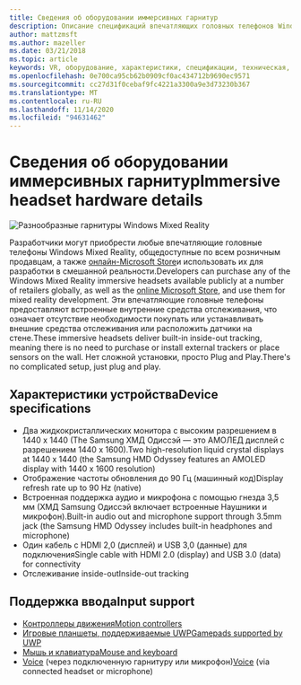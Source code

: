 ```yaml
---
title: Сведения об оборудовании иммерсивных гарнитур
description: Описание спецификаций впечатляющих головных телефонов Windows Mixed Reality, поставляющих VR с внутренним отслеживанием (не требуется внешняя Настройка).
author: mattzmsft
ms.author: mazeller
ms.date: 03/21/2018
ms.topic: article
keywords: VR, оборудование, характеристики, спецификации, техническая, датчики, оптика, дисплей
ms.openlocfilehash: 0e700ca95cb62b0909cf0ac434712b9690ec9571
ms.sourcegitcommit: cc27d31f0cebaf9fc4221a3300a9e3d73230b367
ms.translationtype: MT
ms.contentlocale: ru-RU
ms.lasthandoff: 11/14/2020
ms.locfileid: "94631462"
---
```

# <a name="immersive-headset-hardware-details"></a><span data-ttu-id="36577-104">Сведения об оборудовании иммерсивных гарнитур</span><span class="sxs-lookup"><span data-stu-id="36577-104">Immersive headset hardware details</span></span>

![Разнообразные гарнитуры Windows Mixed Reality](images/MR-headsets.png)

<span data-ttu-id="36577-106">Разработчики могут приобрести любые впечатляющие головные телефоны Windows Mixed Reality, общедоступные по всем розничным продавцам, а также [онлайн-Microsoft Store](https://www.microsoft.com/store/collections/VRandMixedrealityheadsets)и использовать их для разработки в смешанной реальности.</span><span class="sxs-lookup"><span data-stu-id="36577-106">Developers can purchase any of the Windows Mixed Reality immersive headsets available publicly at a number of retailers globally, as well as the [online Microsoft Store](https://www.microsoft.com/store/collections/VRandMixedrealityheadsets), and use them for mixed reality development.</span></span> <span data-ttu-id="36577-107">Эти впечатляющие головные телефоны предоставляют встроенные внутренние средства отслеживания, что означает отсутствие необходимости покупать или устанавливать внешние средства отслеживания или расположить датчики на стене.</span><span class="sxs-lookup"><span data-stu-id="36577-107">These immersive headsets deliver built-in inside-out tracking, meaning there is no need to purchase or install external trackers or place sensors on the wall.</span></span> <span data-ttu-id="36577-108">Нет сложной установки, просто Plug and Play.</span><span class="sxs-lookup"><span data-stu-id="36577-108">There's no complicated setup, just plug and play.</span></span>

## <a name="device-specifications"></a><span data-ttu-id="36577-109">Характеристики устройства</span><span class="sxs-lookup"><span data-stu-id="36577-109">Device specifications</span></span>
* <span data-ttu-id="36577-110">Два жидкокристаллических монитора с высоким разрешением в 1440 x 1440 (The Samsung ХМД Одиссэй — это АМОЛЕД дисплей с разрешением 1440 x 1600).</span><span class="sxs-lookup"><span data-stu-id="36577-110">Two high-resolution liquid crystal displays at 1440 x 1440 (the Samsung HMD Odyssey features an AMOLED display with 1440 x 1600 resolution)</span></span>
* <span data-ttu-id="36577-111">Отображение частоты обновления до 90 Гц (машинный код)</span><span class="sxs-lookup"><span data-stu-id="36577-111">Display refresh rate up to 90 Hz (native)</span></span>
* <span data-ttu-id="36577-112">Встроенная поддержка аудио и микрофона с помощью гнезда 3,5 мм (ХМД Samsung Одиссэй включает встроенные Наушники и микрофон).</span><span class="sxs-lookup"><span data-stu-id="36577-112">Built-in audio out and microphone support through 3.5mm jack (the Samsung HMD Odyssey includes built-in headphones and microphone)</span></span>
* <span data-ttu-id="36577-113">Один кабель с HDMI 2,0 (дисплей) и USB 3,0 (данные) для подключения</span><span class="sxs-lookup"><span data-stu-id="36577-113">Single cable with HDMI 2.0 (display) and USB 3.0 (data) for connectivity</span></span>
* <span data-ttu-id="36577-114">Отслеживание inside-out</span><span class="sxs-lookup"><span data-stu-id="36577-114">Inside-out tracking</span></span>

## <a name="input-support"></a><span data-ttu-id="36577-115">Поддержка ввода</span><span class="sxs-lookup"><span data-stu-id="36577-115">Input support</span></span>
* [<span data-ttu-id="36577-116">Контроллеры движения</span><span class="sxs-lookup"><span data-stu-id="36577-116">Motion controllers</span></span>](../design/motion-controllers.md)
* [<span data-ttu-id="36577-117">Игровые планшеты, поддерживаемые UWP</span><span class="sxs-lookup"><span data-stu-id="36577-117">Gamepads supported by UWP</span></span>](hardware-accessories.md)
* [<span data-ttu-id="36577-118">Мышь и клавиатура</span><span class="sxs-lookup"><span data-stu-id="36577-118">Mouse and keyboard</span></span>](hardware-accessories.md)
* <span data-ttu-id="36577-119">[Voice](../design/voice-input.md) (через подключенную гарнитуру или микрофон)</span><span class="sxs-lookup"><span data-stu-id="36577-119">[Voice](../design/voice-input.md) (via connected headset or microphone)</span></span>

